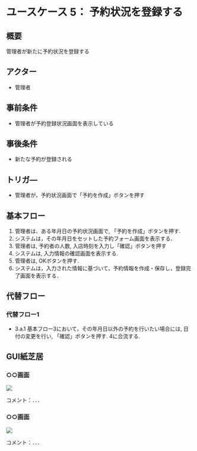 # ユースケース 5： 予約状況を登録する

## 概要
管理者が新たに予約状況を登録する

## アクター
- 管理者

## 事前条件
- 管理者が予約登録状況画面を表示している

## 事後条件
- 新たな予約が登録される

## トリガ―
- 管理者が，予約状況画面で「予約を作成」ボタンを押す

## 基本フロー
1. 管理者は、ある年月日の予約状況画面で, 「予約を作成」ボタンを押す.
2. システムは，その年月日をセットした予約フォーム画面を表示する．
3. 管理者は, 予約者の人数, 入店時刻を入力し「確認」ボタンを押す
4. システムは, 入力情報の確認画面を表示する.
5. 管理者は, OKボタンを押す.
6. システムは，入力された情報に基づいて，予約情報を作成・保存し，登録完了画面を表示する．

## 代替フロー
### 代替フロー1
- 3.a.1  基本フロー3において，その年月日以外の予約を行いたい場合には, 日付の変更を行い, 「確認」ボタンを押す. 4に合流する.


## GUI紙芝居
### ○○画面
<img src="gamen1.png">

コメント：．．．

### ○○画面
<img src="gamen2.png">

コメント：．．．


